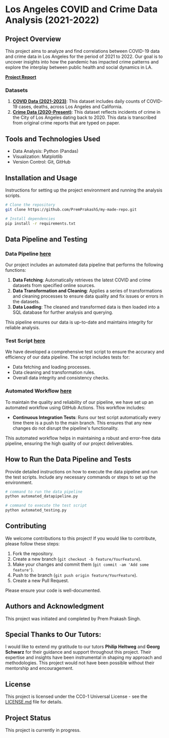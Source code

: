 # Los Angeles COVID and Crime Data Analysis (2021-2022)

## Project Overview
This project aims to analyze and find correlations between COVID-19 data and crime data in Los Angeles for the period of 2021 to 2022. Our goal is to uncover insights into how the pandemic has impacted crime patterns and explore the interplay between public health and social dynamics in LA.

[**Project Report**](project/report.ipynb)

### Datasets
1. [**COVID Data (2021-2023)**](https://catalog.data.gov/dataset/la-county-covid-cases): This dataset includes daily counts of COVID-19 cases, deaths, across Los Angeles and California.
2. [**Crime Data (2020-Present)**](https://catalog.data.gov/dataset/crime-data-from-2020-to-present): This dataset reflects incidents of crime in the City of Los Angeles dating back to 2020. This data is transcribed from original crime reports that are typed on paper.

## Tools and Technologies Used
- Data Analysis: Python (Pandas)
- Visualization: Matplotlib
- Version Control: Git, GitHub

## Installation and Usage
Instructions for setting up the project environment and running the analysis scripts.

```bash
# Clone the repository
git clone https://github.com/PremPrakashS/my-made-repo.git

# Install dependencies
pip install -r requirements.txt

```

## Data Pipeline and Testing

### Data Pipeline [here](project/automated_datapipeline.py)
Our project includes an automated data pipeline that performs the following functions:
1. **Data Fetching**: Automatically retrieves the latest COVID and crime datasets from specified online sources.
2. **Data Transformation and Cleaning**: Applies a series of transformations and cleaning processes to ensure data quality and fix issues or errors in the datasets.
3. **Data Loading**: The cleaned and transformed data is then loaded into a SQL database for further analysis and querying.

This pipeline ensures our data is up-to-date and maintains integrity for reliable analysis.

### Test Script [here](project/automated_testing.py)
We have developed a comprehensive test script to ensure the accuracy and efficiency of our data pipeline. The script includes tests for:
- Data fetching and loading processes.
- Data cleaning and transformation rules.
- Overall data integrity and consistency checks.

### Automated Workflow [here](.github\workflows/run-tests.yml)
To maintain the quality and reliability of our pipeline, we have set up an automated workflow using GitHub Actions. This workflow includes:
- **Continuous Integration Tests**: Runs our test script automatically every time there is a push to the main branch. This ensures that any new changes do not disrupt the pipeline's functionality.

This automated workflow helps in maintaining a robust and error-free data pipeline, ensuring the high quality of our project deliverables.

## How to Run the Data Pipeline and Tests
Provide detailed instructions on how to execute the data pipeline and run the test scripts. Include any necessary commands or steps to set up the environment.

```bash
# command to run the data pipeline
python automated_datapipeline.py

# command to execute the test script
python automated_testing.py
```

## Contributing
We welcome contributions to this project! If you would like to contribute, please follow these steps:
1. Fork the repository.
2. Create a new branch (`git checkout -b feature/YourFeature`).
3. Make your changes and commit them (`git commit -am 'Add some feature'`).
4. Push to the branch (`git push origin feature/YourFeature`).
5. Create a new Pull Request.

Please ensure your code is well-documented.

## Authors and Acknowledgment
This project was initiated and completed by Prem Prakash Singh. 

## Special Thanks to Our Tutors:
I would like to extend my gratitude to our tutors **Philip Heltweg** and **Georg Schwarz** for their guidance and support throughout this project. Their expertise and insights have been instrumental in shaping my approach and methodologies. This project would not have been possible without their mentorship and encouragement.

## License
This project is licensed under the CC0-1 Universal License - see the [LICENSE.md](LICENSE) file for details.


## Project Status
This project is currently in progress.